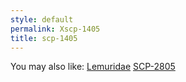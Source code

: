 ```yaml
---
style: default
permalink: Xscp-1405
title: scp-1405
---
```

You may also like:
[Lemuridae](http://scp-wiki.net/lemuridae)
[SCP-2805](http://scp-wiki.net/scp-2805)